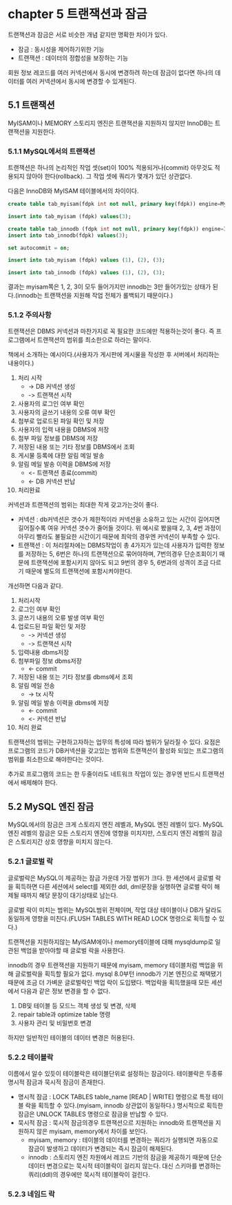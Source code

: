 # chapter 5 트랜잭션과 잠금

트랜잭션과 잠금은 서로 비슷한 개념 같지만 명확한 차이가 있다.

- 잠금 : 동시성을 제어하기위한 기능
- 트랜잭션 : 데이터의 정합성을 보장하는 기능

회원 정보 레코드를 여러 커넥션에서 동시에 변경하려 하는데 잠금이 없다면 하나의 데이터를 여러 커넥션에서 동시에 변경할 수 있게된다.

## 5.1 트랜잭션
MyISAM이나 MEMORY 스토리지 엔진은 트랜잭션을 지원하지 않지만 InnoDB는 트랜잭션을 지원한다.

### 5.1.1 MySQL에서의 트랜잭션 
트랜잭션은 하나의 논리적인 작업 셋(set)이 100% 적용되거나(commit) 아무것도 적용되지 않아야 한다(rollback). 그 작업 셋에 쿼리가 몇개가 있던 상관없다.

다음은 InnoDB와 MyISAM 테이블에서의 차이이다.

```sql 
create table tab_myisam(fdpk int not null, primary key(fdpk)) engine=MyISAM;

insert into tab_myisam (fdpk) values(3);

create table tab_innodb (fdpk int not null, primary key(fdpk)) engine=INNODB;
insert into tab_innodb(fdpk) values(3);
```

```sql
set autocommit = on;

insert into tab_myisam (fdpk) values (1), (2), (3);

insert into tab_innodb (fdpk) values (1), (2), (3);
```

결과는 myisam쪽은 1, 2, 3이 모두 들어가지만 innodb는 3만 들어가있는 상태가 된다.(innodb는 트랜잭션을 지원해 작업 전체가 롤백되기 때문이다.)

### 5.1.2 주의사항
트랜잭션은 DBMS 커넥션과 마찬가지로 꼭 필요한 코드에만 적용하는것이 좋다. 즉 프로그램에서 트랜잭션의 범위를 최소한으로 하라는 말이다. 

책에서 소개하는 예시이다.(사용자가 게시판에 게시물을 작성한 후 서버에서 처리하는 내용이다.)

1. 처리 시작
    - -> DB 커넥션 생성
    - -> 트랜잭션 시작
2. 사용자의 로그인 여부 확인
3. 사용자의 글쓰기 내용의 오류 여부 확인
4. 첨부로 업로드된 파일 확인 및 저장
5. 사용자의 입력 내용을 DBMS에 저장
6. 첨부 파일 정보를 DBMS에 저장
7. 저장된 내용 또는 기타 정보를 DBMS에서 조회
8. 게시물 등록에 대한 알림 메일 발송
9. 알림 메일 발송 이력을 DBMS에 저장
    - <- 트랜잭션 종료(commit)
    - <- DB 커넥션 반납
10. 처리완료

커넥션과 트랜잭션의 범위는 최대한 작게 갖고가는것이 좋다. 


- 커넥션 : db커넥션은 갯수가 제한적이라 커넥션을 소유하고 있는 시간이 길어지면 길어질수록 여유 커넥션 갯수가 줄어들 것이다. 위 예시로 봤을때 2, 3, 4번 과정이 아무리 빨라도 불필요한 시간이기 때문에 최악의 경우엔 커넥션이 부족할 수 있다.
- 트랜잭션 : 이 처리절차에는 DBMS작업이 총 4가지가 있는데 사용자가 입력한 정보를 저장하는 5, 6번은 하나의 트랜잭션으로 묶어야하며, 7번의경우 단순조회이기 때문에 트랜잭션에 포함시키지 않아도 되고 9번의 경우 5, 6번과의 성격이 조금 다르기 때문에 별도의 트랜잭션에 포함시켜야한다.

개선하면 다음과 같다.
1. 처리시작
2. 로그인 여부 확인
3. 글쓰기 내용의 오류 발생 여부 확인
4. 업로드된 파일 확인 및 저장
    - -> 커넥션 생성
    - -> 트랜잭션 시작
5. 입력내용 dbms저장
6. 첨부파일 정보 dbms저장
    - <- commit
7. 저장된 내용 또는 기타 정보를 dbms에서 조회
8. 알림 메일 전송
    - -> tx 시작
9. 알림 메일 발송 이력을 dbms에 저장
    - <- commit
    - <- 커넥션 반납
10. 처리 완료

트랜잭션의 범위는 구현하고자하는 업무의 특성에 따라 범위가 달라질 수 있다. 요점은 프로그램의 코드가 DB커넥션을 갖고있는 범위와 트랜잭션이 활성화 되있는 프로그램의 범위를 최소한으로 해야한다는 것이다. 

추가로 프로그램의 코드는 한 두줄이라도 네트워크 작업이 있는 경우엔 반드시 트랜잭션에서 배제해야 한다.


## 5.2 MySQL 엔진 잠금
MySQL에서의 잠금은 크게 스토리지 엔진 레벨과, MySQL 엔진 레벨이 있다. MySQL 엔진 레벨의 잠금은 모든 스토리지 엔진에 영향을 미치지만, 스토리지 엔진 레벨의 잠금은 스토리지간 상호 영향을 미치지 않는다.

### 5.2.1 글로벌 락
글로벌락은 MySQL이 제공하는 잠금 가운데 가장 범위가 크다. 한 세션에서 글로벌 락을 획득하면 다른 세션에서 select를 제외한 ddl, dml문장을 실행하면 글로벌 락이 해제될 때까지 해당 문장이 대기상태로 남는다. 

글로벌 락이 미치는 범위는 MySQL범위 전체이며, 작업 대상 테이블이나 DB가 달라도 동일하게 영향을 미친다.(FLUSH TABLES WITH READ LOCK 명령으로 획득할 수 있다.)

트랜잭션을 지원하지않는 MyISAM에이나 memory테이블에 대해 mysqldump로 일관된 백업을 받아야할 때 글로벌 락을 사용한다.

innodb의 경우 트랜잭션을 지원하기 때문에 myisam, memory 테이블처럼 백업을 위해 글로벌락을 획득할 필요가 없다. mysql 8.0부턴 innodb가 기본 엔진으로 채택됐기 때문에 조금 더 가벼운 글로벌락인 백업 락이 도입됐다. 백업락을 획득했을때 모든 세션에서 다음과 같은 정보 변경을 할 수 없다.

1. DB및 테이블 등 모드느 객체 생성 및 변경, 삭제
2. repair table과 optimize table 명령
3. 사용자 관리 및 비밀번호 변경

하지만 일반적인 테이블의 데이터 변경은 허용된다.

### 5.2.2 테이블락
이름에서 알수 있듯이 테이블락은 테이블단위로 설정하는 잠금이다. 
테이블락은 두종류 명시적 잠금과 묵시적 잠금이 존재한다.
- 명시적 잠금 : LOCK TABLES table_name [READ | WRITE] 명령으로 특정 테이블 락을 획득할 수 있다.(myisam, innodb 상관없이 동일하다.) 명시적으로 획득한 잠금은 UNLOCK TABLES 명령으로 잠금을 반납할 수 있다. 
- 묵시적 잠금 : 묵시적 잠금의경우 트랜잭션으르 지원하는 innodb와 트랜잭션을 지원하지 않은 myisam, memory에서 차이를 보인다.
    - myisam, memory : 테이블의 데이터를 변경하는 쿼리가 실행되면 자동으로 잠금이 발생하고 데이터가 변경되는 즉시 잠금이 해제된다. 
    - innodb : 스토리지 엔진 차원에서 레코드 기반의 잠금을 제공하기 때문에 단순 데이터 변경으로는 묵시적 테이블락이 걸리지 않는다. 대신 스키마를 변경하는 쿼리(ddl)의 경우에만 묵시적 테이블락이 걸린다. 

### 5.2.3 네임드 락
